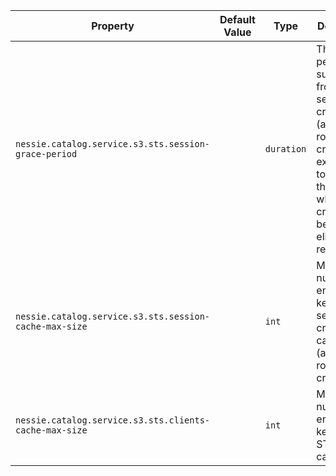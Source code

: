 | Property | Default Value | Type | Description |
|----------|---------------|------|-------------|
| `nessie.catalog.service.s3.sts.session-grace-period` |  | `duration` | The time period to subtract from the S3 session credentials (assumed role credentials) expiry  time to define the time when those credentials become eligible for refreshing.   |
| `nessie.catalog.service.s3.sts.session-cache-max-size` |  | `int` | Maximum number of entries to keep in the session credentials cache (assumed role credentials).  |
| `nessie.catalog.service.s3.sts.clients-cache-max-size` |  | `int` | Maximum number of entries to keep in the STS clients cache.  |
